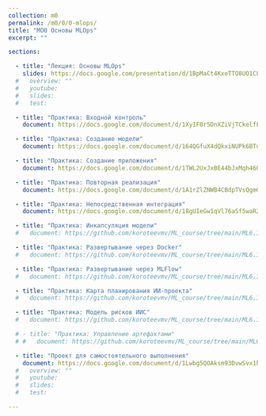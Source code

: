 ```yaml
---
collection: m0
permalink: /m0/0/0-mlops/
title: "MO0 Основы MLOps"
excerpt: ""

sections:

  - title: "Лекция: Основы MLOps" 
    slides: https://docs.google.com/presentation/d/1BpMaCt4KxeTTO8UO1CL-IoQ3-FbFtMBh8KMI_yp_xDg/edit?usp=sharing
  #   overview: ""
  #   youtube:
  #   slides: 
  #   test:

  - title: "Практика: Входной контроль" 
    document: https://docs.google.com/document/d/1XyIF0r5DnXZiVjTCkelfFACdy_TsN9aj5YbY5DRASn4/edit?usp=sharing

  - title: "Практика: Создание модели" 
    document: https://docs.google.com/document/d/164QGfuX4dQkxiNUPk6BTu2fy0etByRNMUUshVoY9eAI/edit?usp=sharing

  - title: "Практика: Создание приложения" 
    document: https://docs.google.com/document/d/1TWL2UxJxBE44bJxMqh460jN5CYsE70SObI6UrqUgGu8/edit?usp=sharing

  - title: "Практика: Повторная реализация" 
    document: https://docs.google.com/document/d/1A1rZlZNWB4CBdpTVsQgmGAg5l7gHb0Rmd_qMPy8Upzk/edit?usp=sharing

  - title: "Практика: Непосредственная интеграция" 
    document: https://docs.google.com/document/d/18gUIeGw1qVl76aSf5waR23kXyZ_00UNHiUzB56Pblv4/edit?usp=sharing

  - title: "Практика: Инкапсуляция модели" 
  #   document: https://github.com/koroteevmv/ML_course/tree/main/ML6.1_clustering

  - title: "Практика: Развертывание через Docker" 
  #   document: https://github.com/koroteevmv/ML_course/tree/main/ML6.1_clustering

  - title: "Практика: Развертывание через MLFlow" 
  #   document: https://github.com/koroteevmv/ML_course/tree/main/ML6.1_clustering

  - title: "Практика: Карта планирования ИИ-проекта" 
  #   document: https://github.com/koroteevmv/ML_course/tree/main/ML6.1_clustering

  - title: "Практика: Модель рисков ИИС" 
  #   document: https://github.com/koroteevmv/ML_course/tree/main/ML6.1_clustering

  # - title: "Практика: Управление артефактами" 
  # #   document: https://github.com/koroteevmv/ML_course/tree/main/ML6.1_clustering

  - title: "Проект для самостоятельного выполнения" 
    document: https://docs.google.com/document/d/1Lwbg5QOAksm93DvwSvx1htb5mt70XUi7fI1c4_3Ch_I/edit?usp=sharing
  #   overview: ""
  #   youtube:
  #   slides:
  #   test:

---
```

